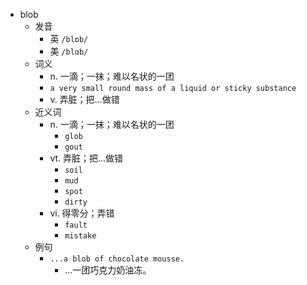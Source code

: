 - blob
  - 发音
    - 英 `/blɒb/`
    - 美 `/blɑb/`
  - 词义
    - n. 一滴；一抹；难以名状的一团
    - `a very small round mass of a liquid or sticky substance`
    - v. 弄脏；把…做错
  - 近义词
    - n. 一滴；一抹；难以名状的一团
      - `glob`
      - `gout`
    - vt. 弄脏；把…做错
      - `soil`
      - `mud`
      - `spot`
      - `dirty`
    - vi. 得零分；弄错
      - `fault`
      - `mistake`
  - 例句
    - `...a blob of chocolate mousse.`
      - …一团巧克力奶油冻。


